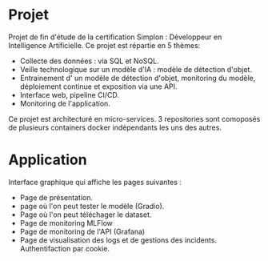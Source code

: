 # Projet

Projet de fin d'étude de la certification Simplon : Développeur en Intelligence Artificielle. 
Ce projet est répartie en 5 thèmes: 
- Collecte des données : via SQL et NoSQL.
- Veille technologique sur un modèle d'IA : modèle de détection d'objet.
- Entrainement d' un modèle de détection d'objet, monitoring du modèle, déploiement continue et exposition via une API. 
- Interface web, pipeline CI/CD.
- Monitoring de l'application.

Ce projet est architecturé en micro-services. 3 repositories sont comoposés de plusieurs containers docker indépendants les uns des autres.  

# Application 
Interface graphique qui affiche les pages suivantes :
- Page de présentation.
- page où l'on peut tester le modèle (Gradio).
- Page où l'on peut téléchager le dataset.
- Page de monitoring MLFlow
- Page de monitoring de l'API (Grafana)
- Page de visualisation des logs et de gestions des incidents.
Authentifaction par cookie. 
